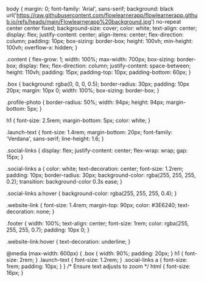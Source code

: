 body {
    margin: 0;
    font-family: 'Arial', sans-serif;
    background: black url('https://raw.githubusercontent.com/flowlearnerapp/flowlearnerapp.github.io/refs/heads/main/Flowlearnerapp%20background.jpg') no-repeat center center fixed;
    background-size: cover;
    color: white;
    text-align: center;
    display: flex;
    justify-content: center;
    align-items: center;
    flex-direction: column;
    padding: 10px;
    box-sizing: border-box;
    height: 100vh;
    min-height: 100vh;
    overflow-x: hidden;
}

.content {
    flex-grow: 1;
    width: 100%;
    max-width: 700px;
    box-sizing: border-box;
    display: flex;
    flex-direction: column;
    justify-content: space-between;
    height: 110vh;
    padding: 15px;
    padding-top: 10px;
    padding-bottom: 60px;
}

.box {
    background: rgba(0, 0, 0, 0.5);
    border-radius: 30px;
    padding: 10px 20px;
    margin: 10px 0;
    width: 100%;
    box-sizing: border-box;
}

.profile-photo {
    border-radius: 50%;
    width: 94px;
    height: 94px;
    margin-bottom: 5px;
}

h1 {
    font-size: 2.5rem;
    margin-bottom: 5px;
    color: white;
}

.launch-text {
    font-size: 1.4rem;
    margin-bottom: 20px;
    font-family: 'Verdana', sans-serif;
    line-height: 1.6;
}

.social-links {
    display: flex;
    justify-content: center;
    flex-wrap: wrap;
    gap: 15px;
}

.social-links a {
    color: white;
    text-decoration: center;
    font-size: 1.2rem;
    padding: 10px;
    border-radius: 30px;
    background-color: rgba(255, 255, 255, 0.2);
    transition: background-color 0.3s ease;
}

.social-links a:hover {
    background-color: rgba(255, 255, 255, 0.4);
}

.website-link {
    font-size: 1.4rem;
    margin-top: 90px;
    color: #3E6240;
    text-decoration: none;
}

.footer {
    width: 100%;
    text-align: center;
    font-size: 1rem;
    color: rgba(255, 255, 255, 0.7);
    padding: 10px 0;
}

.website-link:hover {
    text-decoration: underline;
}

@media (max-width: 600px) {
    .box {
        width: 90%;
        padding: 20px;
    }
    h1 {
        font-size: 2rem;
    }
    .launch-text {
        font-size: 1.2rem;
    }
    .social-links a {
        font-size: 1rem;
        padding: 10px;
    }
}
/* Ensure text adjusts to zoom */
html {
  font-size: 16px;
}
